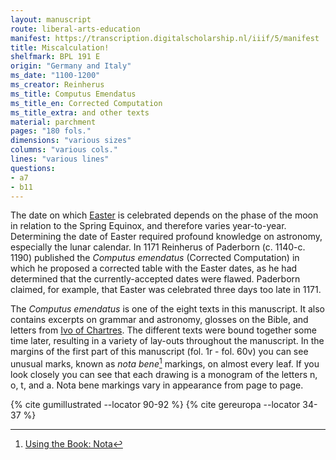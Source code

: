 ```yaml
---
layout: manuscript
route: liberal-arts-education
manifest: https://transcription.digitalscholarship.nl/iiif/5/manifest
title: Miscalculation!
shelfmark: BPL 191 E
origin: "Germany and Italy"
ms_date: "1100-1200"
ms_creator: Reinherus
ms_title: Computus Emendatus
ms_title_en: Corrected Computation
ms_title_extra: and other texts
material: parchment
pages: "180 fols."
dimensions: "various sizes"
columns: "various cols."
lines: "various lines"
questions:
- a7
- b11
---
```


The date on which [Easter](https://en.wikipedia.org/wiki/Computus) is
celebrated depends on the phase of the moon in relation to the Spring
Equinox, and therefore varies year-to-year. Determining the date of
Easter required profound knowledge on astronomy, especially the lunar
calendar. In 1171 Reinherus of Paderborn (c. 1140-c. 1190) published the
*Computus emendatus* (Corrected Computation) in which he proposed a
corrected table with the Easter dates, as he had determined that the
currently-accepted dates were flawed. Paderborn claimed, for example,
that Easter was celebrated three days too late in 1171.

The *Computus emendatus* is one of the eight texts in this manuscript.
It also contains excerpts on grammar and astronomy, glosses on the
Bible, and letters from [Ivo of Chartres](https://en.wikipedia.org/wiki/Ivo_of_Chartres). The different
texts were bound together some time later, resulting in a variety of
lay-outs throughout the manuscript. In the margins of the first part of
this manuscript (fol. 1r - fol. 60v) you can see unusual marks, known as
*nota bene*[^1] markings, on almost every leaf. If you look closely you
can see that each drawing is a monogram of the letters n, o, t, and a.
Nota bene markings vary in appearance from page to page.

[^1]: [Using the Book: Nota](/glossary/#)

{% cite gumillustrated --locator 90-92 %}
{% cite gereuropa --locator 34-37 %}